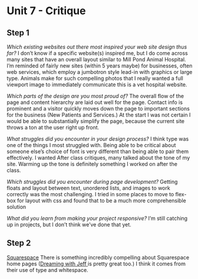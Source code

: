 # Unit 7 - Critique
## Step 1
*Which existing websites out there most inspired your web site design thus far?*
I don’t know if a specific website(s) inspired me, but I do come across many sites that have an overall layout similar to Mill Pond Animal Hospital. I’m reminded of fairly new sites (within 5 years maybe) for businesses, often web services, which employ a jumbotron style lead-in with graphics or large type. Animals make for such compelling photos that I really wanted a full viewport image to immediately communicate this is a vet hospital website.

*Which parts of the design are you most proud of?*
The overall flow of the page and content hierarchy are laid out well for the page. Contact info is prominent and a visitor quickly moves down the page to important sections for the business (New Patients and Services.) At the start I was not certain I would be able to substantially simplify the page, because the current site throws a ton at the user right up front.

*What struggles did you encounter in your design process?*
I think type was one of the things I most struggled with. Being able to be critical about someone else’s choice of font is very different than being able to pair them effectively. I wanted 
After class critiques, many talked about the tone of my site. Warming up the tone is definitely something I worked on after the class.

*Which struggles did you encounter during page development?*
Getting floats and layout between text, unordered lists, and images to work correctly was the most challenging. I tried in some places to move to flex-box for layout with css and found that to be a much more comprehensible solution 

*What did you learn from making your project responsive?*
I’m still catching up in projects, but I don’t think we’ve done that yet.

## Step 2
[Squarespace](http://squarespace.com/home/overview/)
There is something incredibly compelling about Squarespace home pages ([Dreaming with Jeff ](http://squarespace.com/home/dreamingwithjeff/)is pretty great too.) I think it comes from their use of type and whitespace. 